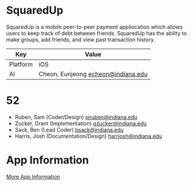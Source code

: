 # SquaredUp
SquaredUp is a mobile peer-to-peer payment appliocation which allows users to keep track of debt between friends. SquaredUp has the ability to make groups, add friends, and view past transaction history. 


| Key   |      Value    |
|----------|-------------|
| Platform |  iOS |
| AI | Cheon, Eunjeong echeon@indiana.edu |

# 52
- Ruben, Sam (Coder/Design) sjruben@indiana.edu
- Zucker, Grant (Implementation) gzucker@indiana.edu
- Sack, Ben (Lead Coder) bsack@indiana.edu
- Harris, Josh (Documentation/Design) harrjosh@indiana.edu

# App Information
[More App Information](app/README.md)
